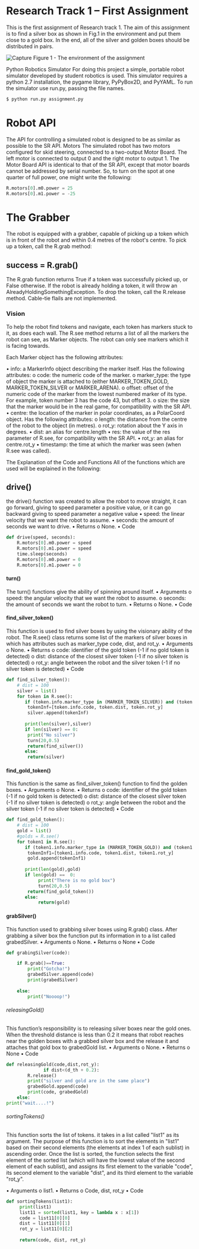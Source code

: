 # Research Track 1 – First Assignment

This is the first assignment of Research track 1. The aim of this assignment is to find a silver box as shown in Fig.1 in the environment and put them close to a gold box. In the end, all of the silver and golden boxes should be distributed in pairs.

 

![Capture](https://user-images.githubusercontent.com/37951669/218503079-01df3c2c-8ae0-4e93-afeb-f351d83f24fe.PNG)
Figure 1 - The environment of the assignment

Python Robotics Simulator
For doing this project a simple, portable robot simulator developed by student robotics is used. This simulator requires a python 2.7 installation, the pygame library, PyPyBox2D, and PyYAML.
To run the simulator use run.py, passing the file names.

```python
$ python run.py assignment.py

```
# Robot API

The API for controlling a simulated robot is designed to be as similar as possible to the SR API.
Motors
The simulated robot has two motors configured for skid steering, connected to a two-output Motor Board. The left motor is connected to output 0 and the right motor to output 1.
The Motor Board API is identical to that of the SR API, except that motor boards cannot be addressed by serial number. So, to turn on the spot at one quarter of full power, one might write the following:

```python
R.motors[0].m0.power = 25
R.motors[0].m1.power = -25
```


# The Grabber

The robot is equipped with a grabber, capable of picking up a token which is in front of the robot and within 0.4 metres of the robot's centre. To pick up a token, call the R.grab method:

## success = R.grab()

The R.grab function returns True if a token was successfully picked up, or False otherwise. If the robot is already holding a token, it will throw an AlreadyHoldingSomethingException.
To drop the token, call the R.release method.
Cable-tie flails are not implemented.

### Vision

To help the robot find tokens and navigate, each token has markers stuck to it, as does each wall. The R.see method returns a list of all the markers the robot can see, as Marker objects. The robot can only see markers which it is facing towards.

Each Marker object has the following attributes:

•	info: a MarkerInfo object describing the marker itself. Has the following attributes:
o	code: the numeric code of the marker.
o	marker_type: the type of object the marker is attached to (either MARKER_TOKEN_GOLD, MARKER_TOKEN_SILVER or MARKER_ARENA).
o	offset: offset of the numeric code of the marker from the lowest numbered marker of its type. For example, token number 3 has the code 43, but offset 3.
o	size: the size that the marker would be in the real game, for compatibility with the SR API.
•	centre: the location of the marker in polar coordinates, as a PolarCoord object. Has the following attributes:
o	length: the distance from the centre of the robot to the object (in metres).
o	rot_y: rotation about the Y axis in degrees.
•	dist: an alias for centre.length
•	res: the value of the res parameter of R.see, for compatibility with the SR API.
•	rot_y: an alias for centre.rot_y
•	timestamp: the time at which the marker was seen (when R.see was called).

The Explanation of the Code and Functions
All of the functions which are used will be explained in the following:

## drive()

the drive() function was created to allow the robot to move straight, it can go forward, giving to speed parameter a positive value, or it can go backward giving to speed parameter a negative value
•	speed: the linear velocity that we want the robot to assume.
•	seconds: the amount of seconds we want to drive.
•	Returns
o	None.
•	Code

```python
def drive(speed, seconds):
    R.motors[0].m0.power = speed
    R.motors[0].m1.power = speed
    time.sleep(seconds)
    R.motors[0].m0.power = 0
    R.motors[0].m1.power = 0
```

#### turn()

The turn() functions give the ability of spinning around itself.
•	Arguments
o	speed: the angular velocity that we want the robot to assume.
o	seconds: the amount of seconds we want the robot to turn.
•	Returns
o	None.
•	Code

#### find_silver_token()

This function is used to find silver boxes by using the visionary ability of the robot. The R.see() class returns some list of the markers of silver boxes in which has attributes such as marker_type code, dist, and rot_y.
•	Arguments
o	None.
•	Returns
o	code: identifier of the gold token (-1 if no gold token is detected)
o	dist: distance of the closest silver token (-1 if no silver token is detected)
o	rot_y: angle between the robot and the silver token (-1 if no silver token is detected)
•	Code

```python
def find_silver_token():
    # dist = 100
    silver = list()
    for token in R.see():
       if (token.info.marker_type in (MARKER_TOKEN_SILVER)) and (token.info.code not in grabedSilver):
		tokenInf=[token.info.code, token.dist, token.rot_y]
		silver.append(tokenInf)
		
       print(len(silver),silver)
       if len(silver) == 0:
		print("No silver")
		turn(20,0.5)
		return(find_silver())
       else:
		return(silver)
```


#### find_gold_token()

This function is the same as find_silver_token() function to find the golden boxes.
•	Arguments
o	None.
•	Returns
o	code: identifier of the gold token (-1 if no gold token is detected)
o	dist: distance of the closest silver token (-1 if no silver token is detected)
o	rot_y: angle between the robot and the silver token (-1 if no silver token is detected)
•	Code

```python
def find_gold_token():
    # dist = 100
    gold = list()
    #golds = R.see()
    for token1 in R.see():
       if (token1.info.marker_type in (MARKER_TOKEN_GOLD)) and (token1.info.code not in grbedGold):
		tokenInf1=[token1.info.code, token1.dist, token1.rot_y]
		gold.append(tokenInf1)
		
       print(len(gold),gold)
       if len(gold) ==  0:
            print("There is no gold box")
            turn(20,0.5)
	    return(find_gold_token())
       else:
            return(gold)

```
#### grabSilver()

This function used to grabbing silver boxes using R.grab() class. After grabbing a silver box the function put its information in to a list called grabedSilver.
•	Arguments
o	None.
•	Returns
o	None
•	Code

```python
def grabingSilver(code):

	if R.grab()==True:
		print("Gotcha!")
		grabedSilver.append(code)
		print(grabedSilver)
		
	else:
		print("Noooop!")
```

###### releasingGold()

This function’s responsibility is to releasing silver boxes near the gold ones. When the threshold distance is less than 0.2 it means that robot reaches near the golden boxes with a grabbed silver box and the release it and attaches that gold box to grabedGold list.
•	Arguments
o	None.
•	Returns
o	None
•	Code

```python
def releasingGold(code,dist,rot_y):
              if dist<(d_th + 0.2):
		R.release()
		print("silver and gold are in the same place")
		grabedGold.append(code)
		print(code, grabedGold)
	else:
print("wait....!")
```

###### sortingTokens()

This function sorts the list of tokens. it takes in a list called "list1" as its argument. The purpose of this function is to sort the elements in "list1" based on their second elements (the elements at index 1 of each sublist) in ascending order. Once the list is sorted, the function selects the first element of the sorted list (which will have the lowest value of the second element of each sublist), and assigns its first element to the variable "code", its second element to the variable "dist", and its third element to the variable "rot_y".

•	Arguments
o	list1.
•	Returns
o	Code, dist, rot_y
•	Code

```python
def sortingTokens(list1):
     print(list1)
     list11 = sorted(list1, key = lambda x : x[1])
     code = list11[0][0]
     dist = list11[0][1]
     rot_y = list11[0][2]
     
     return(code, dist, rot_y)
```


